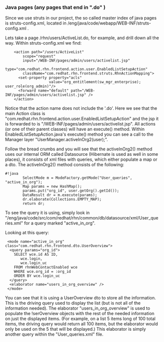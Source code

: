 ### Java pages (any pages that end in ".do" )




Since we use struts in our project, the so called master index of java pages is struts-config.xml, located in /eng/java/code/webapp/WEB-INF/struts-config.xml .

Lets take a page /rhn/users/ActiveList.do, for example, and drill down all the way.  Within struts-config.xml we find:

        <action path="/users/ActiveList"
            scope="request"
            input="/WEB-INF/pages/admin/users/activelist.jsp"
            type="com.redhat.rhn.frontend.action.user.EnabledListSetupAction"
            className="com.redhat.rhn.frontend.struts.RhnActionMapping">
          <set-property property="acls" 
                        value="org_entitlement(sw_mgr_enterprise); user_role(org_admin)"/>
          <forward name="default" path="/WEB-INF/pages/admin/users/activelist.jsp" />
        </action>
Notice that the action name does not include the '.do'.  Here we see that the main Action class is "com.redhat.rhn.frontend.action.user.EnabledListSetupAction" and the jsp it is forwarded to is "/WEB-INF/pages/admin/users/activelist.jsp".  All actions (or one of their parent classes) will have an execute() method.  Within EnabledListSetupAction.java's execute() method you can see a call to the Manager layer "UserManager.activeInOrg2(user);".

Follow the bread crumbs and you will see that the activeInOrg2() method uses our internal ORM called Datasource (Hibernate is used as well in some places), it consists of xml files with queries, which either populate a map or a dto.  The activeInOrg2() method consists of the following: 

    #!java
            SelectMode m = ModeFactory.getMode("User_queries", "active_in_org");
            Map params = new HashMap();
            params.put("org_id", user.getOrg().getId());
            DataResult dr = m.execute(params);
            dr.elaborate(Collections.EMPTY_MAP);
            return dr;

To see the query it is using, simply look in "/eng/java/code/src/com/redhat/rhn/common/db/datasource/xml/User_queries.xml" for a query marked "active_in_org".  

Looking at this query:

     <mode name="active_in_org" class="com.redhat.rhn.frontend.dto.UserOverview">
      <query params="org_id">
        SELECT wce.id AS ID,
           wce.login,
           wce.login_uc
        FROM rhnWebContactEnabled wce
        WHERE wce.org_id = :org_id
        ORDER BY wce.login_uc
      </query>
      <elaborator name="users_in_org_overview" />
     </mode>

You can see that it is using a UserOverview dto to store all the information.  This is the driving query used to display the list (but is not all of the information needed).  The elaborator "users_in_org_overview" is used to populate the !serOverview objects with the rest of the needed information on just the displayed items.  (For example, on a list 5 items long of 100 total items, the driving query would return all 100 items, but the elaborator would only be used on the 5 that will be displayed.)  This elaborator is simply another query within the "User_queries.xml" file.
